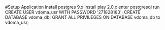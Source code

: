 #Setup Application
install postgres 9.x
install play 2.0.x
enter postgresql
run
CREATE USER vdoma_usr WITH PASSWORD '271828183';
CREATE DATABASE vdoma_db;
GRANT ALL PRIVILEGES ON DATABASE vdoma_db to vdoma_usr;
